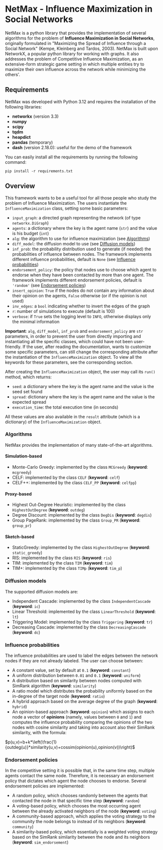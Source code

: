 # NetMax - Influence Maximization in Social Networks

NetMax is a python library that provides the implementation of several algorithms for the problem of **Influence Maximization in Social Networks**, originally formulated in "Maximizing the Spread of Influence through a Social Network" (Kempe, Kleinberg and Tardos, 2003). NetMax is built upon NetworkX, a popular python library for working with graphs. It also addresses the problem of Competitive Influence Maximization, as an extensive-form strategic game setting in which multiple entities try to maximize their own influence across the network while minimizing the others'.

## Requirements

NetMax was developed with Python 3.12 and requires the installation of the following libraries:

- **networkx** (version 3.3)
- **numpy**
- **scipy**
- **tqdm**
- **heapdict**
- **pandas** (temporary)
- **dash** (version 2.18.0): useful for the demo of the framework

You can easily install all the requirements by running the following command:

`pip install -r requirements.txt`

## Overview

This framework wants to be a useful tool for all those people who study the problem of Influence Maximization. The users instantiate the `InfluenceMaximization` class, setting some basic parameters:

- `input_graph`: a directed graph representing the network (of type `networkx.DiGraph`)
- `agents`: a dictionary where the key is the agent name (`str`) and the value is his budget (`int`)
- `alg`: the algorithm to use for influence maximization (see [Algorithms](#algorithms))
- `diff_model`: the diffusion model to use (see [Diffusion models](#diffusion-models))
- `inf_prob`: the probability distribution used to generate (if needed) the probabilities of influence between nodes. The framework implements different influence probabilities, default is `None` (see [Influence probabilities](#influence-probabilities))
- `endorsement_policy`: the policy that nodes use to choose which agent to endorse when they have been contacted by more than one agent. The framework implements different endorsement policies, default is `'random'` (see [Endorsement policies](#endorsement-policies))
- `insert_opinion`: `True` if the nodes do not contain any information about their opinion on the agents, `False` otherwise (or if the opinion is not used)
- `inv_edges`: a `bool` indicating whether to invert the edges of the graph
- `r`: number of simulations to execute (default is 100)
- `verbose`: if `True` sets the logging level to `INFO`, otherwise displays only the minimal information

**Important**: `alg`, `diff_model`, `inf_prob` and `endorsement_policy` are `str` parameters, in order to prevent the user from directly importing and instantiating all the specific classes, which could have not been user-friendly.
If the user, after reading the documentation, wants to customize some specific parameters, can still change the corresponding attribute after the instantiation of the `InfluenceMaximization` object.
To view all the keywords for these parameters, see the corresponding section.

After creating the `InfluenceMaximization` object, the user may call its `run()` method, which returns:

- `seed`: a dictionary where the key is the agent name and the value is the seed set found
- `spread`: dictionary where the key is the agent name and the value is the expected spread
- `execution_time`: the total execution time (in seconds)

All these values are also available in the `result` attribute (which is a dictionary) of the `InfluenceMaximization` object.

### Algorithms

NetMax provides the implementation of many state-of-the-art algorithms. 

#### Simulation-based

- Monte-Carlo Greedy: implemented by the class `MCGreedy` (**keyword**: `mcgreedy`)
- CELF: implemented by the class `CELF` (**keyword**: `celf`)
- CELF++: implemented by the class `CELF_PP` (**keyword**: `celfpp`)

#### Proxy-based

- Highest Out-Degree Heuristic: implemented by the class `HighestOutDegree` (**keyword**: `outdeg`)
- Degree Discount: implemented by the class `DegDis` (**keyword**: `degdis`)
- Group PageRank: implemented by the class `Group_PR` (**keyword**: `group_pr`)

#### Sketch-based

- StaticGreedy: implemented by the class `HighestOutDegree` (**keyword**: `static_greedy`)
- RIS: implemented by the class `RIS` (**keyword**: `ris`)
- TIM: implemented by the class `TIM` (**keyword**: `tim`)
- TIM+: implemented by the class `TIMp` (**keyword**: `tim_p`)

### Diffusion models

The supported diffusion models are:

- Independent Cascade: implemented by the class `IndependentCascade` (**keyword**: `ic`)
- Linear Threshold: implemented by the class `LinearThreshold` (**keyword**: `lt`)
- Triggering Model: implemented by the class `Triggering` (**keyword**: `tr`)
- Decreasing Cascade: implemented by the class `DecreasingCascade` (**keyword**: `dc`)

### Influence probabilities

The influence probabilities are used to label the edges between the network nodes if they are not already labeled. The user can choose between:

- A constant value, set by default at `0.1` (**keyword**: `constant`)
- A uniform distribution between `0.01` and `0.1` (**keyword**: `uniform`)
- A distribution based on similarity between nodes computed with SimRank algorithm  (**keyword**: `similarity`)
- A ratio model which distributes the probability uniformly based on the in-degree of the target node (**keyword**: `ratio`)
- A hybrid approach based on the average degree of the graph (**keyword**: `hybrid`)
- An opinion-based approach (**keyword**: `opinion`) which assigns to each node a vector of **opinions** (namely, values between `0` and `1`) and computes the influence probability comparing the opinions of the two nodes
 with cosine similarity and taking into account also their SimRank similarity, with the formula:

$p(u,v)=b+k*\left(\frac{1}{outdeg(u)}*similarity(u,v)+cossim(opinion(u),opinion(v))\right)$

### Endorsement policies

In the competitive setting it is possible that, in the same time step, multiple agents contact the same node. Therefore, it is necessary an endorsement policy that dictates which agent the
node chooses to endorse. Several endorsement policies are implemented:

- A random policy, which chooses randomly between the agents that contacted the node in that specific time step (**keyword**: `random`)
- A voting-based policy, which chooses the most occurring agent between the already activated neighbors of the node (**keyword**: `voting`)
- A community-based approach, which applies the voting strategy to the community the node belongs to instead of its neighbors (**keyword**: `community`)
- A similarity-based policy, which essentially is a weighted voting strategy based on the SimRank similarity between the node and its neighbors (**keyword**: `sim_endorsement`)